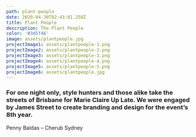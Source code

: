 ```yaml
---
path: plant-people
date: 2020-04-30T02:43:01.258Z
title: Plant People
description: The Plant People
color: '#3d5f46'
image: assets/plantpeople.jpg
projectImage1: assets/plantpeople-1.png
projectImage2: assets/plantpeople-2.png
projectImage3: assets/plantpeople-3.png
projectImage4: assets/plantpeople-4.png
projectImage5: assets/plantpeople-5.png
projectImage6: assets/plantpeople.jpg
---
```

### For one night only, style hunters and those alike take the streets of Brisbane for Marie Claire Up Late. We were engaged by James Street to create branding and design for the event’s 8th year.

Penny Baldas – Cherub Sydney
